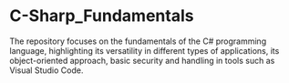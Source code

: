 # C-Sharp_Fundamentals
The repository focuses on the fundamentals of the C# programming language, highlighting its versatility in different types of applications, its object-oriented approach, basic security and handling in tools such as Visual Studio Code.
